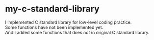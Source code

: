 # my-c-standard-library
I implemented C standard library for low-level coding practice.<br>
Some functions have not been implemented yet.<br>
And I added some functions that does not in original C standard library.
